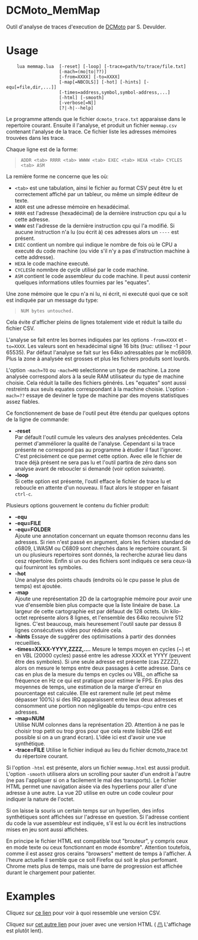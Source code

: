 # DCMoto_MemMap
Outil d'analyse de traces d'execution de [DCMoto](http://dcmoto.free.fr/emulateur/index.html) par S. Devulder.

# Usage
```
	lua memmap.lua	[-reset] [-loop] [-trace=path/to/trace/file.txt]
	                [-mach=(mo|to|??)]
	                [-from=XXXX] [-to=XXXX]
	                [-map[=NBCOLS]] [-hot] [-hints] [-equ[=file,dir,...]] 
					[-times=address,symbol,symbol-address,...]
	                [-html] [-smooth]
	                [-verbose[=N]]
	                [?|-h|--help]
```
Le programme attends que le fichier `dcmoto_trace.txt` apparaisse dans le repertoire courant. Ensuite il l'analyse, et produit un fichier `memmap.csv` contenant l'analyse de la trace. Ce fichier liste les adresses mémoires trouvées dans les trace. 

Chaque ligne est de la forme:

>```ADDR <tab> RRRR <tab> WWWW <tab> EXEC <tab> HEXA <tab> CYCLES <tab> ASM```

La remière forme ne concerne que les où:
- `<tab>` est une tabulation, ainsi le fichier au format CSV peut être lu et correctement affiché par un tableur, ou même un simple éditeur de texte.
- `ADDR` est une adresse mémoire en hexadécimal. 
- `RRRR` est l'adresse (hexadécimal) de la dernière instruction cpu qui a lu cette adresse. 
- `WWWW` est l'adresse de la dernière instruction cpu qui l'a modifié.
Si aucune instruction n'a lu (ou écrit à) ces adresses alors un `----` est présent.
- `EXEC` contient un nombre qui indique le nombre de fois où le CPU a executé du code machine (ou vide s'il n'y a pas d'instruction machine à cette addresse).
- `HEXA` le code machine executé.
- `CYCLES`le nomnbre de cycle utilisé par le code machine.
- `ASM` contient le code assembleur du code machine. Il peut aussi contenir quelques informations utiles fournies par les "equates".
	
Une zone mémoire que le cpu n'a ni lu, ni écrit, ni executé quoi que ce soit est indiquée par un message du type:

>```NUM bytes untouched.```

Cela évite d'afficher pleins de lignes totalement vide et réduit la taille du 	fichier CSV.

L'analyse se fait entre les bornes indiquées par les options `-from=XXXX` et `-to=XXXX`. Les valeurs sont en hexadécimal signé 16 bits (*truc:* utilisez -1 pour 65535). Par défaut l'analyse se fait sur les 64ko adressables par le mc6809. Plus la zone à analysée est grosses et plus les fichiers produits sont lourds.

L'option `-mach=TO` ou `-mach=MO` selectionne un type de machine. La zone analysée correspond alors à la seule RAM utilisateur du type de machine choisie. Cela réduit la taille des fichiers générés. Les "equates" sont aussi restreints aux seuls equates correspondant à la machine choisie. L'option `-mach=??` essaye de deviner le type de machine par des moyens statistiques assez fiables.


Ce fonctionnement de base de l'outil peut être étendu par quelques optons de la ligne de commande:
* __-reset__  
	Par défault l'outil cumule les valeurs des analyses précédentes. Cela permet d'amméliorer la qualité de l'analyse. Cependant si la trace présente ne correspond pas au programme à étudier il faut l'ignorer. C'est précisément ce que permet cette option. Avec elle le fichier de trace déjà présent ne sera pas lu et l'outil partira de zéro dans son analyse avant de reboucler si demandé (voir option suivante).
* __-loop__  
	Si cette option est présente, l'outil efface le fichier de trace lu et reboucle en attente d'un nouveau. Il faut alors le stopper en faisant `ctrl-c`.

Plusieurs options gouvernent le contenu du fichier produit:
* __-equ__  
* __-equ=FILE__  
* __-equ=FOLDER__  
	Ajoute une annotation concernant un equate thomson reconnu dans les adresses. Si rien n'est passé en argument, alors les fichiers standard de c6809, LWASM ou C6809 sont cherchés dans le repertoire courant. Si un ou plusieurs repertoires sont donnés, la recherche azuraé lieu dans cesz répertoire. Enfin si un ou des fichiers sont indiqués ce sera ceux-là qui fourniront les symboles.
* __-hot__  
	Une analyse des points chauds (endroits où le cpu passe le plus de temps) est ajoutée.
* __-map__  
	Ajoute une représentation 2D de la cartographie mémoire pour avoir une vue d'ensemble bien plus compacte que la liste linéaire de base. La largeur de cette cartographie est par défauut de 128 octets. Un kilo-octet représente alors 8 lignes, et l'ensemble des 64ko recouivre 512 lignes. C'est beaucoup, mais heuresement l'outil saute par dessus 8 lignes consécutives vides pour réduire cela.
* __-hints__
	Essaye de suggérer des optimisations à partir des données recueillies.
* __-times=XXXX-YYYY,ZZZZ,....__
	Mesure le temps moyen en cycles (~) et en VBL (20000 cycles) passé entre les adresse XXXX et YYYY (peuvent être des symboles).
	Si une seule adresse est présente (cas ZZZZZ), alors on mesure le temps entre deux passages à cette adresse. 
	Dans ce cas en plus de la mesure du temps en cycles ou VBL, on affiche sa fréquence en Hz ce qui est pratique pour estimer le FPS.
	En plus des moyennes de temps, une estimation de la marge d'erreur en pourcentage est calculée. Elle est rarement nulle (et peut même dépasser 100%) si des IRQ apparaissent entre leux deux adresses et consomment une portion non négligeable du temps-cpu entre ces adresses.
* __-map=NUM__  
	Utilise NUM colonnes dans la représentation 2D. Attention à ne pas le choisir trop petit ou trop gros pour que cela reste lisible (256 est possible si on a un grand écran). L'idée ici est d'avoir une vue synthétique.
* __-trace=FILE__
	Utilise le fichier indiqué au lieu du fichier dcmoto_trace.txt du répertoire courant.

Si l'option `-html` est présente, alors un fichier `memmap.html` est aussi produit. L'option `-smooth` utilisera alors un scrolling pour sauter d'un endroit à l'autre (ne pas l'appliquer si on a facilement le mal des transports). Le fichier HTML permet une navigation aisée via des hyperliens pour aller d'une adresse à une autre. La vue 2D utilise en outre un code couleur pour indiquer la nature de l'octet. 

Si on laisse la souris un certain temps sur un hyperlien, des infos synthétiques sont affichées sur l'adresse en question. Si l'adresse contient du code la vue assembleur est indiquée, s'il est lu ou écrit les instructions mises en jeu sont aussi affichées. 

En principe le fichier HTML est compatible tout "brouteur", y compris ceux en mode texte ou ceux fonctionnant en mode ésombre". Attention toutefois, comme il est assez gros cerains "browsers" mettent de temps à l'afficher. A l'heure actuelle il semble que ce soit Firefox qui soit le plus perfomant. Chrome mets plus de temps, mais une barre de progression est affichée durant le chargement pour patienter.

# Examples

Cliquez sur [ce lien](https://github.com/Samuel-DEVULDER/DCMoto_MemMap/blob/main/example/memmap.csv) pour voir à quoi ressemble une version CSV.

Cliquez sur [cet autre lien](https://htmlpreview.github.io/?https://raw.githubusercontent.com/Samuel-DEVULDER/DCMoto_MemMap/main/example/memmap.html) pour jouer avec une version HTML ( <u>/!\\</u> L'affichage est plutôt lent).
